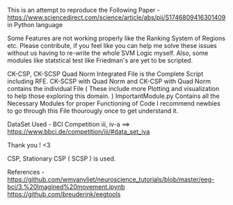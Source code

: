 This is an attempt to reproduce the Following Paper - https://www.sciencedirect.com/science/article/abs/pii/S1746809416301409 in Python language

Some Features are not working properly  like the Ranking System of Regions etc. Please contribute, if you feel like you can help me solve these issues without us having to 
re-write the whole SVM Logic myself. Also, some modules like statstical test like Friedman's are yet to be scripted.

CK-CSP, CK-SCSP Quad Norm Integrated File is the Complete Script including RFE.
CK-SCSP with Quad Norm and CK-CSP with Quad Norm contains the individual File ( These include more Plotting and visualization to help those exploring this domain. )
ImportantModule.py Contains all the Necessary Modules for proper Functioning of Code I recommend newbies to go through this File thourougly once to get understand it.

DataSet Used - BCI Competition iii, iv-a 
==> https://www.bbci.de/competition/iii/#data_set_iva

Thank you ! <3

CSP, Stationary CSP ( SCSP ) is used. 


References - 
https://github.com/wmvanvliet/neuroscience_tutorials/blob/master/eeg-bci/3.%20Imagined%20movement.ipynb
https://github.com/breuderink/eegtools
